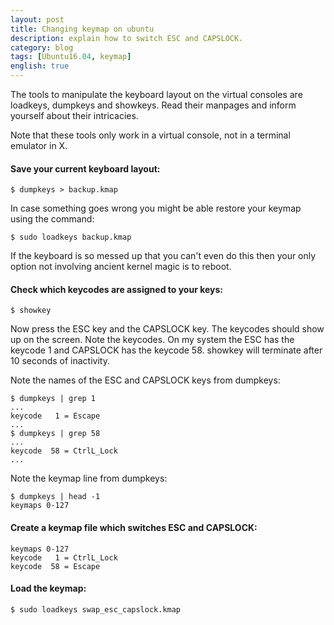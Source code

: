 ```yaml
---
layout: post
title: Changing keymap on ubuntu
description: explain how to switch ESC and CAPSLOCK.
category: blog
tags: [Ubuntu16.04, keymap]
english: true
---
```


The tools to manipulate the keyboard layout on the virtual consoles are loadkeys, dumpkeys and showkeys. Read their manpages and inform yourself about their intricacies.

Note that these tools only work in a virtual console, not in a terminal emulator in X.

#### Save your current keyboard layout:

```
$ dumpkeys > backup.kmap
```

In case something goes wrong you might be able restore your keymap using the command:

```
$ sudo loadkeys backup.kmap
```

If the keyboard is so messed up that you can't even do this then your only option not involving ancient kernel magic is to reboot.

#### Check which keycodes are assigned to your keys:

```
$ showkey
```

Now press the ESC key and the CAPSLOCK key. The keycodes should show up on the screen. Note the keycodes. On my system the ESC has the keycode 1 and CAPSLOCK has the keycode 58. showkey will terminate after 10 seconds of inactivity.

Note the names of the ESC and CAPSLOCK keys from dumpkeys:

```
$ dumpkeys | grep 1
...
keycode   1 = Escape
...
$ dumpkeys | grep 58
...
keycode  58 = CtrlL_Lock
...
```

Note the keymap line from dumpkeys:

```
$ dumpkeys | head -1
keymaps 0-127
```

#### Create a keymap file which switches ESC and CAPSLOCK:

```
keymaps 0-127
keycode   1 = CtrlL_Lock
keycode  58 = Escape
```

#### Load the keymap:

```
$ sudo loadkeys swap_esc_capslock.kmap
```